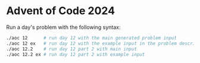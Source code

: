 # Advent of Code 2024

Run a day's problem with the following syntax:
```bash
./aoc 12      # run day 12 with the main generated problem input
./aoc 12 ex   # run day 12 with the example input in the problem description
./aoc 12.2    # run day 12 part 2 with main input
./aoc 12.2 ex # run day 12 part 2 with example input
```
